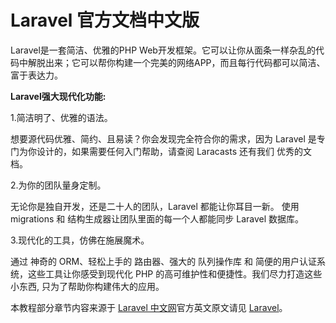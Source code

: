 # Laravel 官方文档中文版

Laravel是一套简洁、优雅的PHP Web开发框架。它可以让你从面条一样杂乱的代码中解脱出来；它可以帮你构建一个完美的网络APP，而且每行代码都可以简洁、富于表达力。

**Laravel强大现代化功能:**

1.简洁明了、优雅的语法。

想要源代码优雅、简约、且易读？你会发现完全符合你的需求，因为 Laravel 是专门为你设计的，如果需要任何入门帮助，请查阅 Laracasts 还有我们 优秀的文档。

2.为你的团队量身定制。

无论你是独自开发，还是二十人的团队，Laravel 都能让你耳目一新。 使用 migrations 和 结构生成器让团队里面的每一个人都能同步 Laravel 数据库。

3.现代化的工具，仿佛在施展魔术。

通过 神奇的 ORM、轻松上手的 路由器、强大的 队列操作库 和 简便的用户认证系统，这些工具让你感受到现代化 PHP 的高可维护性和便捷性。我们尽力打造这些小东西, 只为了帮助你构建伟大的应用。

本教程部分章节内容来源于 [Laravel 中文网](http://www.golaravel.com/laravel/docs/5.0/)官方英文原文请见 [Laravel](http://laravel.com/docs/5.0)。



